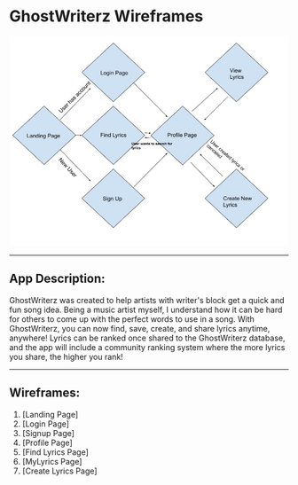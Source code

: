 # GhostWriterz Wireframes

![Flow chart](img/GhostWriterz-UserFlow.jpg)

---

## App Description:
GhostWriterz was created to help artists with writer's block get a quick and fun song idea. Being a music artist myself, I understand how it can be hard for 
others to come up with the perfect words to use in a song. With GhostWriterz, you can now find, save, create, and share lyrics anytime, anywhere! Lyrics can be
ranked once shared to the GhostWriterz database, and the app will include a community ranking system where the more lyrics you share, the higher you rank!

---

## Wireframes:

1. [Landing Page]
2. [Login Page]
3. [Signup Page]
4. [Profile Page]
5. [Find Lyrics Page]
6. [MyLyrics Page]
7. [Create Lyrics Page]